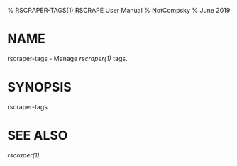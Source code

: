 % RSCRAPER-TAGS(1) RSCRAPE User Manual
% NotCompsky
% June 2019

# NAME

rscraper-tags - Manage *rscraper(1)* tags.

# SYNOPSIS
rscraper-tags

# SEE ALSO

*rscraper(1)*
